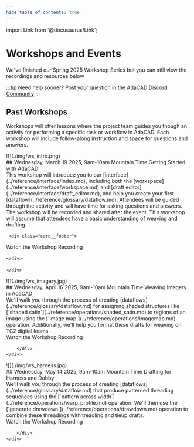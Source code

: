 ```yaml
---
hide_table_of_contents: true
---
```

import Link from '@docusaurus/Link';

# Workshops and Events
<div class="emph">
We've finished our Spring 2025 Workshop Series but you can still view the recordings and resources below
</div>

:::tip
Need help sooner? Post your question in the [AdaCAD Discord Community](https://discord.gg/Be7ukQcvrC)
:::


## Past Workshops
Workshops will offer lessons where the project team guides you though an activity for performing a specific task or workflow in AdaCAD. Each workshop will include follow-along instruction and space for questions and answers. 

<div class="tutorial-card card padding__top__lg" >
    <div class="card-left card__header">
    ![](./img/ws_intro.png)
    </div>
    <div class="card-right card__body">
    ## Wednesday, March 19 2025, 9am-10am Mountain Time
     Getting Started with AdaCAD
     <div class="card-dx"> This workshop will introduce you to our [interface](../reference/interface/index.md), including both the [workspace](../reference/interface/workspace.md) and [draft editor](../reference/interface/draft_editor.md), and help you create your first [dataflow](../reference/glossary/dataflow.md). Attendees will be guided through the activity and will have time for asking questions and answers. The workshop will be recorded and shared after the event. This workshop will assume that attendees have a basic understanding of weaving and drafting.</div>

     
     <div class="card__footer">
   <Link class="button button--primary button--block" to="https://www.youtube.com/watch?v=xS_DZB3A7yY" target="_blank">Watch the Workshop Recording</Link>


    </div>

    </div>
</div>

<div class="tutorial-card card">
    <div class="card-left">
     ![](./img/ws_imagery.jpg)
    </div>
    <div class="card-right">
    ## Wednesday, April 16 2025, 9am-10am Mountain Time
    Weaving Imagery in AdaCAD
     <div class="card-dx"> We'll walk you through the process of creating [dataflows](../reference/glossary/dataflow.md) for assigning shaded structures like [`shaded satin`](../reference/operations/shaded_satin.md) to regions of an image using the [`image map`](../reference/operations/imagemap.md) operation. Additionally, we'll help you format these drafts for weaving on TC2 digital looms.</div>
         <div class="card__footer">
        <Link class="button button--primary button--block" to="https://www.youtube.com/watch?v=eVma5l__VRk" target="_blank">Watch the Workshop Recording</Link>

        </div>
    </div>
</div>

<div class="tutorial-card card">
    <div class="card-left">
    ![](./img/ws_harness.jpg)
    </div>
    <div class="card-right">
    ## Wednesday, May 14 2025, 9am-10am Mountain Time
    Drafting for Harness and Dobby
     <div class="card-dx"> We'll walk you through the process of creating [dataflows](../reference/glossary/dataflow.md) that produce patterned threading sequences using the [`pattern across width`](../reference/operations/warp_profile.md) operation. We'll then use the [`generate drawdown`](../reference/operations/drawdown.md) operation to combine these threadings with treadling and tieup drafts. </div>
         <!-- <div class="card__footer">
       <Link class="button button--secondary button--block" to="https://cuboulder.qualtrics.com/jfe/form/SV_5Bf1YcR9iy1gEaq" target="_blank">Register</Link>
    </div> -->
        <div class="card__footer">
        <Link class="button button--primary button--block" to="https://www.youtube.com/watch?v=e9jnwJbUyKY&t=847s" target="_blank">Watch the Workshop Recording</Link>

        </div>
    </div>
</div>

<!-- ## Office Hours
Office hours offer you a space to come chat with the AdaCAD project team. We can help answer your question or demonstrate new techniques. There is no formal schedule, just drop in the call if/when you have a question to ask.


<div class="tutorial-card card">
    <div class="card-left">
    ![](./img/office_hours.png)
    </div>
    <div class="card-right">

    Upcoming Office Hours
  
   <div class="card-dx">
    Monday, **March 31 2025**, 4pm-5pm Mountain Time

    Monday, **April 21 2025**, 4pm-5pm Mountain Time

    Monday, **May 19 2025**, 4pm-5pm Mountain Time
    </div>

         <div class="card__footer">
       <Link class="button button--secondary button--block" to="https://cuboulder.qualtrics.com/jfe/form/SV_5Bf1YcR9iy1gEaq" target="_blank">Register</Link>
    </div>
    </div>
</div>





 -->
